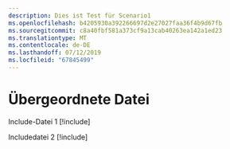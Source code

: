```yaml
---
description: Dies ist Test für Scenario1
ms.openlocfilehash: b4205930a392266697d2e27027faa36f4b9d67fb
ms.sourcegitcommit: c8a40fbf581a373cf9a13cab40263ea142a1ed23
ms.translationtype: MT
ms.contentlocale: de-DE
ms.lasthandoff: 07/12/2019
ms.locfileid: "67845499"
---
```

# <a name="parent-file"></a>Übergeordnete Datei

Include-Datei 1 [!include[](./includes/Scenario1_includeFile1.md)]

Includedatei 2 [!include[](./includes/Scenario1_includeFile2.md)]

